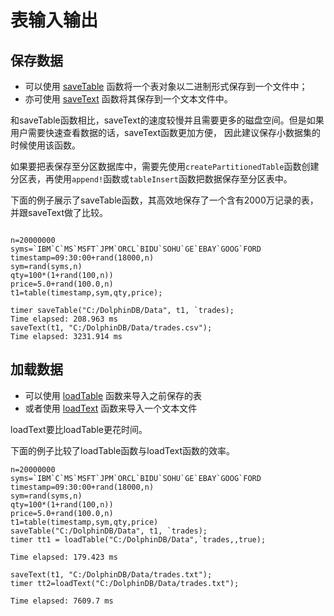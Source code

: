 # 表输入输出

## 保存数据

* 可以使用 [saveTable](../../funcs/s/saveTable.html) 函数将一个表对象以二进制形式保存到一个文件中；
* 亦可使用 [saveText](../../funcs/s/saveText.html) 函数将其保存到一个文本文件中。

和saveTable函数相比，saveText的速度较慢并且需要更多的磁盘空间。但是如果用户需要快速查看数据的话，saveText函数更加方便，
因此建议保存小数据集的时候使用该函数。

如果要把表保存至分区数据库中，需要先使用`createPartitionedTable`函数创建分区表，再使用`append!`函数或`tableInsert`函数把数据保存至分区表中。

下面的例子展示了saveTable函数，其高效地保存了一个含有2000万记录的表，并跟saveText做了比较。

```

n=20000000
syms=`IBM`C`MS`MSFT`JPM`ORCL`BIDU`SOHU`GE`EBAY`GOOG`FORD
timestamp=09:30:00+rand(18000,n)
sym=rand(syms,n)
qty=100*(1+rand(100,n))
price=5.0+rand(100.0,n)
t1=table(timestamp,sym,qty,price);
```

```
timer saveTable("C:/DolphinDB/Data", t1, `trades);
Time elapsed: 208.963 ms
saveText(t1, "C:/DolphinDB/Data/trades.csv");
Time elapsed: 3231.914 ms
```

## 加载数据

* 可以使用 [loadTable](../../funcs/l/loadTable.html) 函数来导入之前保存的表
* 或者使用 [loadText](../../funcs/l/loadText.html) 函数来导入一个文本文件

loadText要比loadTable更花时间。

下面的例子比较了loadTable函数与loadText函数的效率。

```
n=20000000
syms=`IBM`C`MS`MSFT`JPM`ORCL`BIDU`SOHU`GE`EBAY`GOOG`FORD
timestamp=09:30:00+rand(18000,n)
sym=rand(syms,n)
qty=100*(1+rand(100,n))
price=5.0+rand(100.0,n)
t1=table(timestamp,sym,qty,price)
saveTable("C:/DolphinDB/Data", t1, `trades);
timer tt1 = loadTable("C:/DolphinDB/Data",`trades,,true);

Time elapsed: 179.423 ms

saveText(t1, "C:/DolphinDB/Data/trades.txt");
timer tt2=loadText("C:/DolphinDB/Data/trades.txt");

Time elapsed: 7609.7 ms
```

